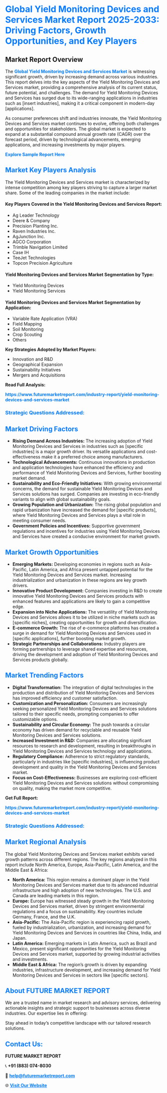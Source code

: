 <h1 style="color: #007BFF;">Global Yield Monitoring Devices and Services Market Report 2025-2033: Driving Factors, Growth Opportunities, and Key Players</h1>

<section id="overview">
<h2>Market Report Overview</h2>
<p>The <a href="https://www.futuremarketreport.com/industry-report/yield-monitoring-devices-and-services-market" style="color: #007BFF; text-decoration: none;"><strong>Global Yield Monitoring Devices and Services Market</strong></a> is witnessing significant growth, driven by increasing demand across various industries. This report delves into the key aspects of the Yield Monitoring Devices and Services market, providing a comprehensive analysis of its current status, future potential, and challenges. The demand for Yield Monitoring Devices and Services has surged due to its wide-ranging applications in industries such as [insert industries], making it a critical component in modern-day [applications].</p>
<p>As consumer preferences shift and industries innovate, the Yield Monitoring Devices and Services market continues to evolve, offering both challenges and opportunities for stakeholders. The global market is expected to expand at a substantial compound annual growth rate (CAGR) over the forecast period, driven by technological advancements, emerging applications, and increasing investments by major players.</p>
</section>

<section id="overview">
<p><a href="https://www.futuremarketreport.com/request-sample/reportId=41466" style="color: #007BFF; text-decoration: none;"><strong>Explore Sample Report Here</strong></a></p>
</section>

<section id="key-players">
<h2 style="color: #007BFF;">Market Key Players Analysis</h2>
<p>The Yield Monitoring Devices and Services market is characterized by intense competition among key players striving to capture a larger market share. Some of the leading companies in the market include:</p>
<h4>Key Players Covered in the Yield Monitoring Devices and Services Report:</h4>
<ul><li>Ag Leader Technology</li><li>Deere &amp; Company</li><li>Precision Planting Inc.</li><li>Raven Industries Inc.</li><li>AgJunction Inc.</li><li>AGCO Corporation</li><li>Trimble Navigation Limited</li><li>Case IH</li><li>TeeJet Technologies</li><li>Topcon Precision Agriculture</li></ul>
<h4>Yield Monitoring Devices and Services Market Segmentation by Type:</h4>
<ul><li>Yield Monitoring Devices</li><li>Yield Monitoring Services</li></ul>

<h4>Yield Monitoring Devices and Services Market Segmentation by Application:</h4>
<ul><li>Variable Rate Application (VRA)</li><li>Field Mapping</li><li>Soil Monitoring</li><li>Crop Scouting</li><li>Others</li></ul>
<p><strong>Key Strategies Adopted by Market Players:</strong></p>
<ul>
<li>Innovation and R&D</li>
<li>Geographical Expansion</li>
<li>Sustainability Initiatives</li>
<li>Mergers and Acquisitions</li>
</ul>
</section>

<section>
<p><strong>Read Full Analysis: </strong></p><a href="https://www.futuremarketreport.com/industry-report/yield-monitoring-devices-and-services-market" style="color: #007BFF; text-decoration: none;"><strong>https://www.futuremarketreport.com/industry-report/yield-monitoring-devices-and-services-market</strong></a>
<h3 style="color: #007BFF;">Strategic Questions Addressed:</h3>
</section>

<section id="driving-factors">
<h2 style="color: #007BFF;">Market Driving Factors</h2>
<ul>
<li><strong>Rising Demand Across Industries:</strong> The increasing adoption of Yield Monitoring Devices and Services in industries such as [specific industries] is a major growth driver. Its versatile applications and cost-effectiveness make it a preferred choice among manufacturers.</li>
<li><strong>Technological Advancements:</strong> Continuous innovations in production and application technologies have enhanced the efficiency and performance of Yield Monitoring Devices and Services, further boosting market demand.</li>
<li><strong>Sustainability and Eco-Friendly Initiatives:</strong> With growing environmental concerns, the demand for sustainable Yield Monitoring Devices and Services solutions has surged. Companies are investing in eco-friendly variants to align with global sustainability goals.</li>
<li><strong>Growing Population and Urbanization:</strong> The rising global population and rapid urbanization have increased the demand for [specific products], where Yield Monitoring Devices and Services plays a vital role in meeting consumer needs.</li>
<li><strong>Government Policies and Incentives:</strong> Supportive government regulations and incentives for industries using Yield Monitoring Devices and Services have created a conducive environment for market growth.</li>
</ul>
</section>

<section id="growth-opportunities">
<h2 style="color: #007BFF;">Market Growth Opportunities</h2>
<ul>
<li><strong>Emerging Markets:</strong> Developing economies in regions such as Asia-Pacific, Latin America, and Africa present untapped potential for the Yield Monitoring Devices and Services market. Increasing industrialization and urbanization in these regions are key growth drivers.</li>
<li><strong>Innovative Product Development:</strong> Companies investing in R&D to create innovative Yield Monitoring Devices and Services products with enhanced features and applications are likely to gain a competitive edge.</li>
<li><strong>Expansion into Niche Applications:</strong> The versatility of Yield Monitoring Devices and Services allows it to be utilized in niche markets such as [specific niches], creating opportunities for growth and diversification.</li>
<li><strong>E-commerce Growth:</strong> The rise of e-commerce platforms has created a surge in demand for Yield Monitoring Devices and Services used in [specific applications], further boosting market growth.</li>
<li><strong>Strategic Partnerships and Collaborations:</strong> Industry players are forming partnerships to leverage shared expertise and resources, driving the development and adoption of Yield Monitoring Devices and Services products globally.</li>
</ul>
</section>

<section id="trending-factors">
<h2 style="color: #007BFF;">Market Trending Factors</h2>
<ul>
<li><strong>Digital Transformation:</strong> The integration of digital technologies in the production and distribution of Yield Monitoring Devices and Services has improved efficiency and customer satisfaction.</li>
<li><strong>Customization and Personalization:</strong> Consumers are increasingly seeking personalized Yield Monitoring Devices and Services solutions tailored to their specific needs, prompting companies to offer customizable options.</li>
<li><strong>Sustainability and Circular Economy:</strong> The push towards a circular economy has driven demand for recyclable and reusable Yield Monitoring Devices and Services solutions.</li>
<li><strong>Increased Investment in R&D:</strong> Companies are allocating significant resources to research and development, resulting in breakthroughs in Yield Monitoring Devices and Services technology and applications.</li>
<li><strong>Regulatory Compliance:</strong> Adherence to strict regulatory standards, particularly in industries like [specific industries], is influencing product development and quality in the Yield Monitoring Devices and Services market.</li>
<li><strong>Focus on Cost-Effectiveness:</strong> Businesses are exploring cost-efficient Yield Monitoring Devices and Services solutions without compromising on quality, making the market more competitive.</li>
</ul>
</section>

<section>
<p><strong>Get Full Report: </strong></p><a href="https://www.futuremarketreport.com/industry-report/yield-monitoring-devices-and-services-market" style="color: #007BFF; text-decoration: none;"><strong>https://www.futuremarketreport.com/industry-report/yield-monitoring-devices-and-services-market</strong></a>
<h3 style="color: #007BFF;">Strategic Questions Addressed:</h3>
</section>


<section id="regional-analysis">
<h2 style="color: #007BFF;">Market Regional Analysis</h2>
<p>The global Yield Monitoring Devices and Services market exhibits varied growth patterns across different regions. The key regions analyzed in this report include North America, Europe, Asia-Pacific, Latin America, and the Middle East & Africa:</p>
<ul>
<li><strong>North America:</strong> This region remains a dominant player in the Yield Monitoring Devices and Services market due to its advanced industrial infrastructure and high adoption of new technologies. The U.S. and Canada are leading markets in this region.</li>
<li><strong>Europe:</strong> Europe has witnessed steady growth in the Yield Monitoring Devices and Services market, driven by stringent environmental regulations and a focus on sustainability. Key countries include Germany, France, and the U.K.</li>
<li><strong>Asia-Pacific:</strong> The Asia-Pacific region is experiencing rapid growth, fueled by industrialization, urbanization, and increasing demand for Yield Monitoring Devices and Services in countries like China, India, and Japan.</li>
<li><strong>Latin America:</strong> Emerging markets in Latin America, such as Brazil and Mexico, present significant opportunities for the Yield Monitoring Devices and Services market, supported by growing industrial activities and investments.</li>
<li><strong>Middle East & Africa:</strong> The region’s growth is driven by expanding industries, infrastructure development, and increasing demand for Yield Monitoring Devices and Services in sectors like [specific sectors].</li>
</ul>
</section>

<footer>
<h2 style="color: #007BFF;">About FUTURE MARKET REPORT</h2>
<p>We are a trusted name in market research and advisory services, delivering actionable insights and strategic support to businesses across diverse industries. Our expertise lies in offering:</p>

<p>Stay ahead in today’s competitive landscape with our tailored research solutions.</p>

<h2 style="color: #007BFF;">Contact Us:</h2>
<p><strong>FUTURE MARKET REPORT</strong></p>
<p>📞 <strong>+91 (883) 074-8030</strong></p>
<p>📧 <strong><a href="mailto:help@futuremarketreport.com" style="color: #007BFF;">help@futuremarketreport.com</a></strong></p>
<p>🌐 <strong><a href="https://www.futuremarketreport.com/" style="color: #007BFF;">Visit Our Website</a></strong></p>
</footer>